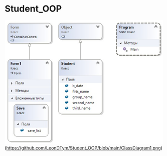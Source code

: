 # Student_OOP
![Иллюстрация к проекту](https://github.com/LeonDTym/Student_OOP/blob/main/ClassDiagram3.jpg)
(https://github.com/LeonDTym/Student_OOP/blob/main/ClassDiagram1.png)
